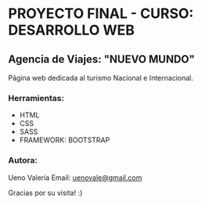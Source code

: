 # PROYECTO FINAL - CURSO: DESARROLLO WEB 
## Agencia de Viajes: "NUEVO MUNDO"

Página web dedicada al turismo Nacional e Internacional. 

### Herramientas:
* HTML
* CSS
* SASS
* FRAMEWORK: BOOTSTRAP 

### Autora: 
Ueno Valeria 
Email: uenovale@gmail.com

Gracias por su visita! :)
